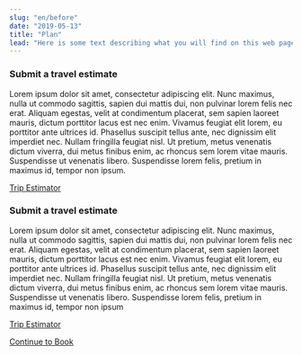 ```yaml
---
slug: "en/before"
date: "2019-05-13"
title: "Plan"
lead: "Here is some text describing what you will find on this web page"
---
```


<div class="card px-4 pt-4 my-4 bg-light">
    <div class="row">
        <div class="col-sm-8">

### Submit a travel estimate
Lorem ipsum dolor sit amet, consectetur adipiscing elit. Nunc maximus, nulla ut commodo sagittis, sapien dui mattis dui, non pulvinar lorem felis nec erat. Aliquam egestas, velit at condimentum placerat, sem sapien laoreet mauris, dictum porttitor lacus est nec enim. Vivamus feugiat elit lorem, eu porttitor ante ultrices id. Phasellus suscipit tellus ante, nec dignissim elit imperdiet nec. Nullam fringilla feugiat nisl. Ut pretium, metus venenatis dictum viverra, dui metus finibus enim, ac rhoncus sem lorem vitae mauris. Suspendisse ut venenatis libero. Suspendisse lorem felis, pretium in maximus id, tempor non ipsum.
        </div>
        <div class="col-sm-4">
            <p class="text-center"><a href="/en/booktravel" class="btn btn-primary my-4 px-4">Trip Estimator</a></p>
        </div>
    </div>
</div>


<div class="card p-4 my-4 bg-light">
    <div class="row">
        <div class="col-sm-8">

### Submit a travel estimate
Lorem ipsum dolor sit amet, consectetur adipiscing elit. Nunc maximus, nulla ut commodo sagittis, sapien dui mattis dui, non pulvinar lorem felis nec erat. Aliquam egestas, velit at condimentum placerat, sem sapien laoreet mauris, dictum porttitor lacus est nec enim. Vivamus feugiat elit lorem, eu porttitor ante ultrices id. Phasellus suscipit tellus ante, nec dignissim elit imperdiet nec. Nullam fringilla feugiat nisl. Ut pretium, metus venenatis dictum viverra, dui metus finibus enim, ac rhoncus sem lorem vitae mauris. Suspendisse ut venenatis libero. Suspendisse lorem felis, pretium in maximus id, tempor non ipsum
        </div>
        <div class="col-sm-4">
            <p class="text-center">
                <a href="/en/booktravel" class="btn btn-primary my-4 px-4">Trip Estimator</a>
            </p>
        </div>
    </div>
</div>

<p class="text-center">
    <a href="/en/booktravel" class="btn btn-outline-primary my-4 px-4">Continue to Book</a>
</p>


